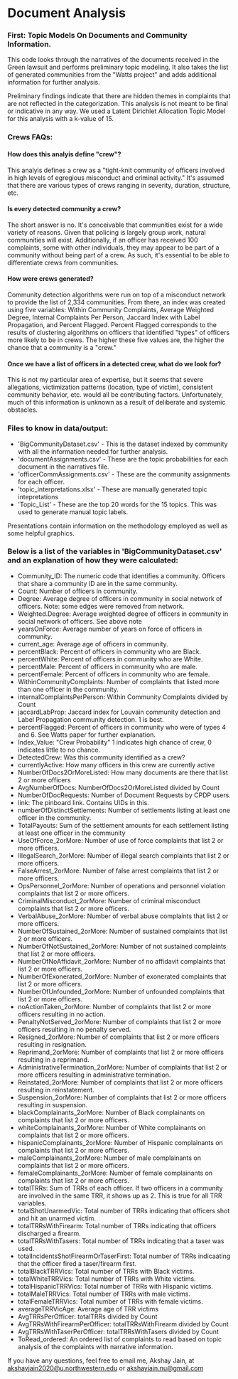 # Document Analysis

### First: Topic Models On Documents and Community Information.

This code looks through the narratives of the documents received in the Green lawsuit and performs preliminary topic modeling. It also takes the list of generated communities from the "Watts project" and adds additional information for further analysis.

Preliminary findings indicate that there are hidden themes in complaints that are not reflected in the categorization. This analysis is not meant to be final or indicative in any way. We used a Latent Dirichlet Allocation Topic Model for this analysis with a k-value of 15.

### Crews FAQs: 

#### How does this analyis define "crew"?
This analyis defines a crew as a "tight-knit community of officers involved in high levels of egregious misconduct and criminal activity." It's assumed that there are various types of crews ranging in severity, duration, structure, etc. 

#### Is every detected community a crew?
The short answer is no. It's conceivable that communities exist for a wide variety of reasons. Given that policing is largely group work, natural communities will exist. Additionally, if an officer has received 100 complaints, some with other individuals, they may appear to be part of a community without being part of a crew. As such, it's essential to be able to differentiate crews from communities.

#### How were crews generated?
Community detection algorithms were run on top of a misconduct network to provide the list of 2,334 communities. From there, an index was created using five variables: Within Community Complaints, Average Weighted Degree, Internal Complaints Per Person, Jaccard Index with Label Propagation, and Percent Flagged. Percent Flagged corresponds to the results of clustering algorithms on officers that identified "types" of officers more likely to be in crews. The higher these five values are, the higher the chance that a community is a "crew."

#### Once we have a list of officers in a detected crew, what do we look for?
This is not my particular area of expertise, but it seems that severe allegations, victimization patterns (location, type of victim), consistent community behavior, etc. would all be contributing factors. Unfortunately, much of this information is unknown as a result of deliberate and systemic obstacles.

### Files to know in data/output:
* 'BigCommunityDataset.csv' - This is the dataset indexed by community with all the information needed for further analysis.
* 'documentAssignments.csv' - These are the topic probabilities for each document in the narratives file.
* 'officerCommAssignments.csv' - These are the community assignments for each officer.
* 'topic_interpretations.xlsx' - These are manually generated topic intepretations
* 'Topic_List' - These are the top 20 words for the 15 topics. This was used to generate manual topic labels.

Presentations contain information on the methodology employed as well as some helpful graphics.

### Below is a list of the variables in 'BigCommunityDataset.csv' and an explanation of how they were calculated:

* Community_ID: The numeric code that identifies a community. Officers that share a community ID are in the same community. 
* Count: Number of officers in community.
* Degree: Average degree of officers in community in social network of officers. Note: some edges were removed from network.
* Weighted.Degree: Average weighted degree of officers in community in social network of officers. See above note
* yearsOnForce: Average number of years on force of officers in community.
* current_age: Average age of officers in community.
* percentBlack: Percent of officers in community who are Black.
* percentWhite: Percent of officers in community who are White.
* percentMale: Percent of officers in community who are male.
* percentFemale: Percent of officers in community who are female.
* WithinCommunityComplaints: Number of complaints that listed more than one officer in the community.
* internalComplaintsPerPerson: Within Community Complaints divided by Count
* jaccardLabProp: Jaccard index for Louvain community detection and Label Propagation community detection. 1 is best.
* percentFlagged: Percent of officers in community who were of types 4 and 6. See Watts paper for further explanation.
* Index_Value: "Crew Probability" 1 indicates high chance of crew, 0 indicates little to no chance.
* DetectedCrew: Was this community identified as a crew?
* currentlyActive: How many officers in this crew are currently active
* NumberOfDocs2OrMoreListed: How many documents are there that list 2 or more officers
* AvgNumberOfDocs: NumberOfDocs2OrMoreListed divided by Count
* NumberOfDocRequests: Number of Document Requests by CPDP users.
* link: The pinboard link. Contains UIDs in this.
* numberOfDistinctSettlements: Number of settlements listing at least one officer in the community.
* TotalPayouts: Sum of the settlement amounts for each settlement listing at least one officer in the community
* UseOfForce_2orMore: Number of use of force complaints that list 2 or more officers.
* IllegalSearch_2orMore: Number of illegal search complaints that list 2 or more officers.
* FalseArrest_2orMore: Number of false arrest complaints that list 2 or more officers.
* OpsPersonnel_2orMore: Number of operations and personnel violation complaints that list 2 or more officers.
* CriminalMisconduct_2orMore: Number of criminal misconduct complaints that list 2 or more officers.
* VerbalAbuse_2orMore: Number of verbal abuse complaints that list 2 or more officers.
* NumberOfSustained_2orMore: Number of sustained complaints that list 2 or more officers.
* NumberOfNotSustained_2orMore: Number of not sustained complaints that list 2 or more officers.
* NumberOfNoAffidavit_2orMore: Number of no affidavit complaints that list 2 or more officers.
* NumberOfExonerated_2orMore: Number of exonerated complaints that list 2 or more officers.
* NumberOfUnfounded_2orMore: Number of unfounded complaints that list 2 or more officers.
* noActionTaken_2orMore: Number of complaints that list 2 or more officers resulting in no action.
* PenaltyNotServed_2orMore: Number of complaints that list 2 or more officers resulting in no penalty served.
* Resigned_2orMore: Number of complaints that list 2 or more officers resulting in resignation.
* Reprimand_2orMore: Number of complaints that list 2 or more officers resulting in a reprimand.
* AdministrativeTermination_2orMore: Number of complaints that list 2 or more officers resulting in administrative termination.
* Reinstated_2orMore: Number of complaints that list 2 or more officers resulting in reinstatement.
* Suspension_2orMore: Number of complaints that list 2 or more officers resulting in suspension.
* blackComplainants_2orMore: Number of Black complainants on complaints that list 2 or more officers.
* whiteComplainants_2orMore: Number of White complainants on complaints that list 2 or more officers.
* hispanicComplainants_2orMore: Number of Hispanic complainants on complaints that list 2 or more officers.
* maleComplainants_2orMore: Number of male complainants on complaints that list 2 or more officers.
* femaleComplainants_2orMore: Number of female complainants on complaints that list 2 or more officers.
* totalTRRs: Sum of TRRs of each officer. If two officers in a community are involved in the same TRR, it shows up as 2. This is true for all TRR variables.
* totalShotUnarmedVic: Total number of TRRs indicating that officers shot and hit an unarmed victim.
* totalTRRsWithFirearm: Total number of TRRs indicating that officers discharged a firearm.
* totalTRRsWithTasers: Total number of TRRs indicating that a taser was used.
* totalIncidentsShotFirearmOrTaserFirst: Total number of TRRs indicaating that the officer fired a taser/firearm first.
* totalBlackTRRVics: Total number of TRRs with Black victims.
* totalWhiteTRRVics: Total number of TRRs with White victims.
* totalHispanicTRRVics: Total number of TRRs with Hispanic victims.
* totalMaleTRRVics: Total number of TRRs with male victims.
* totalFemaleTRRVics: Total number of TRRs with female victims.
* averageTRRVicAge: Average age of TRR victims
* AvgTRRsPerOfficer: totalTRRs divided by Count
* AvgTRRsWithFirearmPerOfficer: totalTRRsWithFirearm divided by Count
* AvgTRRsWithTaserPerOfficer: totalTRRsWithTasers divided by Count
* ToRead_ordered: An ordered list of complaints to read based on topic analysis of the complaints with narrative information.

If you have any questions, feel free to email me, Akshay Jain, at akshayjain2020@u.northwestern.edu or akshayjain.nu@gmail.com
